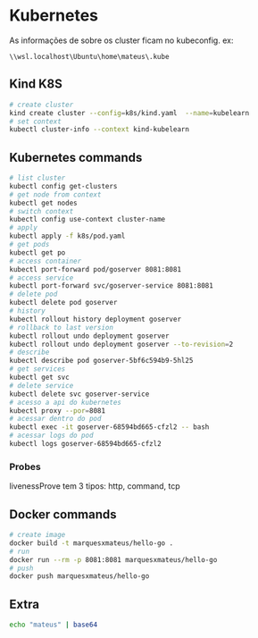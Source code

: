 # Kubernetes 

As informações de sobre os cluster ficam no kubeconfig. ex: 
```
\\wsl.localhost\Ubuntu\home\mateus\.kube
```

## Kind K8S
```bash
# create cluster 
kind create cluster --config=k8s/kind.yaml  --name=kubelearn   
# set context
kubectl cluster-info --context kind-kubelearn
```
## Kubernetes commands
```bash
# list cluster 
kubectl config get-clusters
# get node from context
kubectl get nodes 
# switch context
kubectl config use-context cluster-name
# apply 
kubectl apply -f k8s/pod.yaml 
# get pods 
kubectl get po   
# access container 
kubectl port-forward pod/goserver 8081:8081
# access service 
kubectl port-forward svc/goserver-service 8081:8081
# delete pod 
kubectl delete pod goserver
# history 
kubectl rollout history deployment goserver
# rollback to last version 
kubectl rollout undo deployment goserver 
kubectl rollout undo deployment goserver --to-revision=2
# describe
kubectl describe pod goserver-5bf6c594b9-5hl25
# get services
kubectl get svc
# delete service
kubectl delete svc goserver-service
# acesso a api do kubernetes
kubectl proxy --por=8081  
# acessar dentro do pod 
kubectl exec -it goserver-68594bd665-cfzl2 -- bash 
# acessar logs do pod 
kubectl logs goserver-68594bd665-cfzl2
```
### Probes
livenessProve tem 3 tipos: http, command, tcp 

## Docker commands 
```bash
# create image
docker build -t marquesxmateus/hello-go .
# run 
docker run --rm -p 8081:8081 marquesxmateus/hello-go
# push 
docker push marquesxmateus/hello-go
```

## Extra 
```bash
echo "mateus" | base64
```
